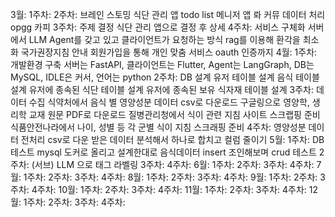 3월:
	1주차: 
	2주차: 브레인 스토밍
		식단 관리 앱
		todo list 메니저 앱
		롸 커뮤 데이터 처리
		opgg 카피
	3주차: 주제 결정
		식단 관리 앱으로 결정 후 상세
	4주차: 서비스 구체화
		서버에서 LLM Agent를 갖고 있고 클라이언트가 요청하는 방식
		rag를 이용해 환각을 최소화
		국가권장지침 안내
		회원가입을 통해 개인 맞춤 서비스
		oauth 인증까지
4월:
	1주차: 개발환경 구축
		서버는 FastAPI, 클라이언트는 Flutter, Agent는 LangGraph,
		DB는 MySQL, IDLE은 커서, 언어는 python
	2주차: DB 설계
		유저 테이블 설계
		음식 테이블 설계
		유저에 종속된 식단 테이블 설계
		유저에 종속된 보유 식자재 테이블 설계
	3주차: 데이터 수집
		식약처에서 음식 별 영양성분 데이터 csv로 다운로드
		구글링으로 영양학, 생리학 교재 원문 PDF로 다운로드
		질병관리청에서 식이 관련 지침 사이트 스크랩핑 준비
		식품안전나라에서 나이, 성별 등 각 군별 식이 지침 스크래핑 준비
	4주차: 영양성분 데이터 전처리
		csv로 다운 받은 데이터 분석해서 하나로 합치고 컬럼 줄이기
5월:
	1주차: DB 테스트
		mysql 도커로 올리고 설계한대로 음식데이터 insert
		조인해보며 crud 테스트
	2주차: (서브) LLM 으로 태그 라벨링
	3주차: 
	4주차: 
6월:
	1주차: 
	2주차: 
	3주차: 
	4주차: 
7월:
	1주차: 
	2주차: 
	3주차: 
	4주차: 
8월:
	1주차: 
	2주차: 
	3주차: 
	4주차: 
9월:
	1주차: 
	2주차: 
	3주차: 
	4주차: 
10월:
	1주차: 
	2주차: 
	3주차: 
	4주차: 
11월:
	1주차: 
	2주차: 
	3주차: 
	4주차: 
12월:
	1주차: 
	2주차: 
	3주차: 
	4주차: 
